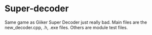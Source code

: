 # Super-decoder
Same game as Giiker Super Decoder just really bad.
Main files are the new_decoder.cpp, .h, .exe files.
Others are module test files.

